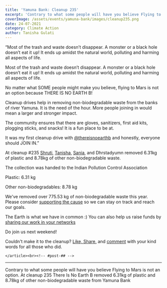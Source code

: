 ```yaml
---
title: 'Yamuna Bank: Cleanup 235'
excerpt: 'Contrary to what some people will have you believe Flying to Mars is not an option. At cleanup 235 There Is No Earth B removed 6.31kg of plastic and 8.78kg of other non-biodegradable waste from Yamuna Bank'
coverImage: /assets/events/yamuna-bank/images/cleanup235.png
date: 24-07-2021
category: Climate Action
author: Tanisha Gulati
---
```


<p class="text-xl text-left">“Most of the trash and waste doesn&rsquo;t disappear. A monster or a black hole doesn&rsquo;t eat it up! It ends up amidst the natural world, polluting and harming all aspects of life.</p>

<p>Most of the trash and waste doesn&rsquo;t disappear. A monster or a black hole doesn&rsquo;t eat it up! It ends up amidst the natural world, polluting and harming all aspects of life.</p>

<p>No matter what SOME people might make you believe, flying to Mars is not an option because THERE IS NO EARTH B!</p>

<p>Cleanup drives help in removing non-biodegradable waste from the banks of river Yamuna. It is the need of the hour. More people joining in would mean a larger and stronger impact.</p>

<p>The community ensures that there are gloves, sanitizers, first aid kits, plogging sticks, and snacks! It is a fun place to be at.</p>

<p>It was my first cleanup drive with <a href="https://instagram.com/thereisnoearthb">@thereisnoearthb</a> and honestly, everyone should JOIN IN.”</p>

<p>At cleanup #235 <a href="https://www.instagram.com/shrooti02/">Shruti</a>, <a href="https://www.instagram.com/tanishaglt/">Tanisha</a>, <a href="https://thereisnoearthb.org/sania/">Sania</a>, and Dhrstadyumn&nbsp;removed 6.31kg of plastic and 8.78kg of other non-biodegradable waste.</p>

<p>The collection was handed to the Indian Pollution Control Association</p>

<p>Plastic: 6.31 kg</p>

<p>Other non-biodegradables: 8.78 kg</p>

<p>We&#39;ve removed over 775.53 kg of non-biodegradable waste this year. Please consider <a href="https://thereisnoearthb.org/upi.html">supporting the cause</a> so we can stay on track and reach our&nbsp;goals.&nbsp;</p>

<p>The Earth is what we have in common :) You can also help us raise funds by <a href="https://thereisnoearthb.org/TapToShare">sharing our work in your networks</a></p>

<p>Do join us next weekend!</p>

<p>Couldn&#39;t make it to the cleanup? <a href="https://www.instagram.com/p/CRwZJxtpLKH/" target="_blank">Like, Share,</a> and <a href="https://www.instagram.com/p/CRwZJxtpLKH/" target="_blank">comment</a> with your kind words for all those who did.</p>


    </article><br><!-- #post-## -->
<hr />
<p>Contrary to what some people will have you believe Flying to Mars is not an option. At cleanup 235 There Is No Earth B removed 6.31kg of plastic and 8.78kg of other non-biodegradable waste from Yamuna Bank</p>
